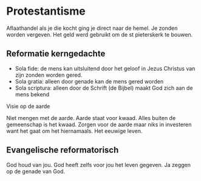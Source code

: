 # Protestantisme

Aflaathandel als je die kocht ging je direct naar de hemel. Je zonden worden vergeven. Het geld werd gebruikt om de st pieterskerk te bouwen.

## Reformatie kerngedachte

- Sola fide: de mens kan uitsluitend door het geloof in Jezus Christus van zijn zonden worden gered.
- Sola gratia: alleen door genade kan de mens gered worden
- Sola scriptura: alleen door de Schrift (de Bijbel) maakt God zich aan de mens bekend

Visie op de aarde

Niet mengen met de aarde. Aarde staat voor kwaad. Alles buiten de gemeenschap is het kwaad. Zorgen voor de aarde maar niks in investeren want het gaat om het hiernamaals. Het eeuwige leven.

## Evangelische reformatorisch

God houd van jou. God heeft zelfs voor jou het leven gegeven. Ja zeggen op de genade van God.

